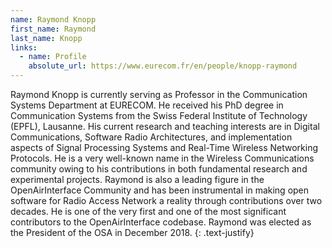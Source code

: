```yaml
---
name: Raymond Knopp
first_name: Raymond
last_name: Knopp
links:
  - name: Profile
    absolute_url: https://www.eurecom.fr/en/people/knopp-raymond
---
```


Raymond Knopp is currently serving as Professor in the Communication Systems Department at EURECOM. He received his PhD degree in Communication Systems from the Swiss Federal Institute of Technology (EPFL), Lausanne. His current research and teaching interests are in Digital Communications, Software Radio Architectures, and implementation aspects of Signal Processing Systems and Real-Time Wireless Networking Protocols. He is a very well-known name in the Wireless Communications community owing to his contributions in both fundamental research and experimental projects. Raymond is also a leading figure in the OpenAirInterface Community and has been instrumental in making open software for Radio Access Network a reality through contributions over two decades. He is one of the very first and one of the most significant contributors to the OpenAirInterface codebase. Raymond was elected as the President of the OSA in December 2018.
{: .text-justify}